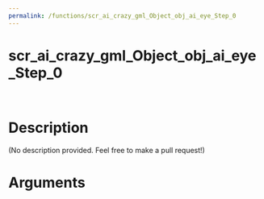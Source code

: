 ```yaml
---
permalink: /functions/scr_ai_crazy_gml_Object_obj_ai_eye_Step_0
---
```

# scr_ai_crazy_gml_Object_obj_ai_eye_Step_0  
&nbsp;  
# Description  
(No description provided. Feel free to make a pull request!) 
&nbsp;  
# Arguments


